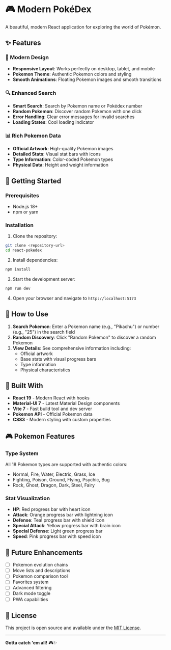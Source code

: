 # 🎮 Modern PokéDex

A beautiful, modern React application for exploring the world of Pokémon.

## ✨ Features

### 🎨 Modern Design
- **Responsive Layout**: Works perfectly on desktop, tablet, and mobile
- **Pokemon Theme**: Authentic Pokemon colors and styling
- **Smooth Animations**: Floating Pokemon images and smooth transitions

### 🔍 Enhanced Search
- **Smart Search**: Search by Pokemon name or Pokédex number
- **Random Pokemon**: Discover random Pokemon with one click
- **Error Handling**: Clear error messages for invalid searches
- **Loading States**: Cool loading indicator

### 📊 Rich Pokemon Data
- **Official Artwork**: High-quality Pokemon images
- **Detailed Stats**: Visual stat bars with icons
- **Type Information**: Color-coded Pokemon types
- **Physical Data**: Height and weight information

## 🚀 Getting Started

### Prerequisites
- Node.js 18+ 
- npm or yarn

### Installation

1. Clone the repository:
```bash
git clone <repository-url>
cd react-pokedex
```

2. Install dependencies:
```bash
npm install
```

3. Start the development server:
```bash
npm run dev
```

4. Open your browser and navigate to `http://localhost:5173`

## 🎯 How to Use

1. **Search Pokemon**: Enter a Pokemon name (e.g., "Pikachu") or number (e.g., "25") in the search field
2. **Random Discovery**: Click "Random Pokemon" to discover a random Pokemon
3. **View Details**: See comprehensive information including:
   - Official artwork
   - Base stats with visual progress bars
   - Type information
   - Physical characteristics

## 🔧 Built With

- **React 19** - Modern React with hooks
- **Material-UI 7** - Latest Material Design components
- **Vite 7** - Fast build tool and dev server
- **Pokemon API** - Official Pokemon data
- **CSS3** - Modern styling with custom properties

## 🎮 Pokemon Features

### Type System
All 18 Pokemon types are supported with authentic colors:
- Normal, Fire, Water, Electric, Grass, Ice
- Fighting, Poison, Ground, Flying, Psychic, Bug
- Rock, Ghost, Dragon, Dark, Steel, Fairy

### Stat Visualization
- **HP**: Red progress bar with heart icon
- **Attack**: Orange progress bar with lightning icon
- **Defense**: Teal progress bar with shield icon
- **Special Attack**: Yellow progress bar with brain icon
- **Special Defense**: Light green progress bar
- **Speed**: Pink progress bar with speed icon

## 🚀 Future Enhancements

- [ ] Pokemon evolution chains
- [ ] Move lists and descriptions
- [ ] Pokemon comparison tool
- [ ] Favorites system
- [ ] Advanced filtering
- [ ] Dark mode toggle
- [ ] PWA capabilities

## 📄 License

This project is open source and available under the [MIT License](LICENSE).

---

**Gotta catch 'em all!** 🎮✨
